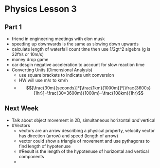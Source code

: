 # Physics Lesson 3
## Part 1
- friend in engineering meetings with elon musk
- speeding up downwards is the same as slowing down upwards
- calculate length of waterfall count time then use 1/2gt^2 algebra (g is 32ft/s or 10m/s)
- money drop game
- car desgin negative acceleration to account for slow reaction time
- Converting Units (Dimensional Analysis)
  - use square brackets to indicate unit conversion
  - HW will use m/s to km/h
  - $$[\frac{30m}{seconds}]*[\frac{1km}{1000m}]*[\frac{3600s}{1hr}]=\frac{30*3600m}{1000m}=\frac{108km}{1hr}$$
## Next Week
- Talk about object movement in 2D, simultaneous horizontal *and* vertical
- #Vectors
  - vectors are an arrow describing a physical property, velocity vector has direction (arrow) and speed (length of arrow)
  - vector could show a triangle of movement and use pythagoras to find length of hypotenuse
  - #Result is the length of the hypotenuse of horizontal and vertical components 
  - 
